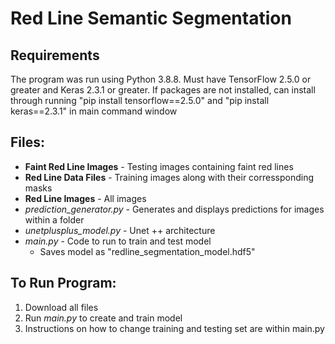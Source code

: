 # Red Line Semantic Segmentation

## Requirements
The program was run using Python 3.8.8. Must have TensorFlow 2.5.0 or greater and Keras 2.3.1 or greater. If packages are not installed, can install through running "pip install tensorflow==2.5.0" and "pip install keras==2.3.1" in main command window

## Files: 
* **Faint Red Line Images** - Testing images containing faint red lines 
* **Red Line Data Files** - Training images along with their corressponding masks 
* **Red Line Images** - All images
* *prediction_generator.py* - Generates and displays predictions for images within a folder
* *unetplusplus_model.py* - Unet ++ architecture
* *main.py* - Code to run to train and test model
  * Saves model as "redline_segmentation_model.hdf5" 

## To Run Program:
1. Download all files
2. Run *main.py* to create and train model
3. Instructions on how to change training and testing set are within main.py



